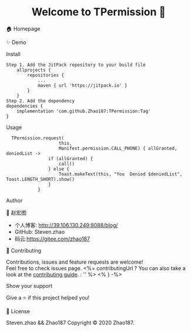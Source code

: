 <h1 align="center">Welcome to TPermission 👋</h1>

🏠 Homepage

✨ Demo

Install

    Step 1. Add the JitPack repository to your build file
    	allprojects {
    		repositories {
    			...
    			maven { url 'https://jitpack.io' }
    		}
    	}
    Step 2. Add the dependency
    dependencies {
    	implementation 'com.github.Zhao187:TPermission:Tag'
    }

Usage

      TPermission.request(
                        this,
                        Manifest.permission.CALL_PHONE) { allGranted, deniedList ->
                    if (allGranted) {
                        call()
                    } else {
                        Toast.makeText(this, "You  Denied $deniedList", Toast.LENGTH_SHORT).show()
                    }
                }



Author


👤 赵宏图

- 个人博客: http://39.106.130.249:8088/blog/
- GitHub: Steven.zhao
- 码云:https://gitee.com/zhao187

🤝 Contributing

Contributions, issues and feature requests are welcome!<br />Feel free to check issues page. <%= contributingUrl ? You can also take a look at the [contributing guide](${contributingUrl}). : '' %>
<% } -%>

Show your support

Give a ⭐️ if this project helped you!



📝 License

Steven.zhao && Zhao187
Copyright © 2020 Zhao187.<br />


